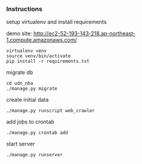 ### Instructions

setup virtualenv and install requirements

demo site: http://ec2-52-193-143-218.ap-northeast-1.compute.amazonaws.com/

```
virtualenv venv
source venv/bin/activate
pip install -r requirements.txt
```

migrate db
```
cd udn_nba
./manage.py migrate
```

create initial data
```
./manage.py runscript web_crawler
```

add jobs to crontab
```
./manage.py crontab add
```

start server
```
./manage.py runserver
```